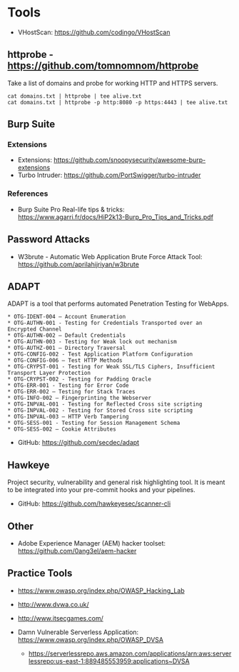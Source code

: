 # Tools

- VHostScan: <https://github.com/codingo/VHostScan>

## httprobe - https://github.com/tomnomnom/httprobe

Take a list of domains and probe for working HTTP and HTTPS servers.
```
cat domains.txt | httprobe | tee alive.txt
cat domains.txt | httprobe -p http:8080 -p https:4443 | tee alive.txt
```

## Burp Suite

### Extensions

- Extensions: <https://github.com/snoopysecurity/awesome-burp-extensions>
- Turbo Intruder: <https://github.com/PortSwigger/turbo-intruder>

### References

- Burp Suite Pro Real-life tips & tricks: <https://www.agarri.fr/docs/HiP2k13-Burp_Pro_Tips_and_Tricks.pdf>

## Password Attacks

- W3brute - Automatic Web Application Brute Force Attack Tool: <https://github.com/aprilahijriyan/w3brute>

## ADAPT

ADAPT is a tool that performs automated Penetration Testing for WebApps.

```
* OTG-IDENT-004 – Account Enumeration
* OTG-AUTHN-001 - Testing for Credentials Transported over an Encrypted Channel
* OTG-AUTHN-002 – Default Credentials
* OTG-AUTHN-003 - Testing for Weak lock out mechanism
* OTG-AUTHZ-001 – Directory Traversal
* OTG-CONFIG-002 - Test Application Platform Configuration
* OTG-CONFIG-006 – Test HTTP Methods
* OTG-CRYPST-001 - Testing for Weak SSL/TLS Ciphers, Insufficient Transport Layer Protection
* OTG-CRYPST-002 - Testing for Padding Oracle
* OTG-ERR-001 - Testing for Error Code
* OTG-ERR-002 – Testing for Stack Traces
* OTG-INFO-002 – Fingerprinting the Webserver
* OTG-INPVAL-001 - Testing for Reflected Cross site scripting
* OTG-INPVAL-002 - Testing for Stored Cross site scripting
* OTG-INPVAL-003 – HTTP Verb Tampering
* OTG-SESS-001 - Testing for Session Management Schema
* OTG-SESS-002 – Cookie Attributes
```

- GitHub: <https://github.com/secdec/adapt>

## Hawkeye

Project security, vulnerability and general risk highlighting tool. It is meant to be integrated into your pre-commit hooks and your pipelines.

- GitHub: <https://github.com/hawkeyesec/scanner-cli>

## Other

- Adobe Experience Manager (AEM) hacker toolset: <https://github.com/0ang3el/aem-hacker>

## Practice Tools

- <https://www.owasp.org/index.php/OWASP_Hacking_Lab>
- <http://www.dvwa.co.uk/>
- <http://www.itsecgames.com/>
- Damn Vulnerable Serverless Application: <https://www.owasp.org/index.php/OWASP_DVSA>

  - <https://serverlessrepo.aws.amazon.com/applications/arn:aws:serverlessrepo:us-east-1:889485553959:applications~DVSA>
